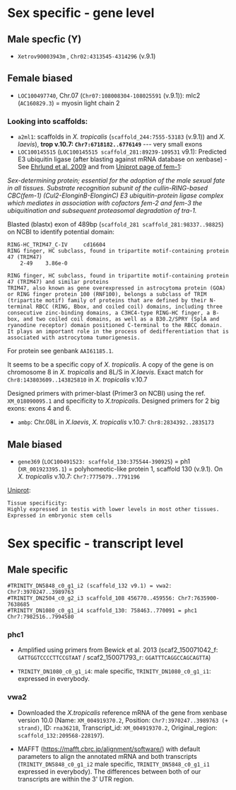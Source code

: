 # Sex specific - gene level

## Male specfic (Y)

- `Xetrov90003943m` , `Chr02:4313545-4314296` (v.9.1)

## Female biased

- `LOC100497740`, Chr.07 (`Chr07:108008304-108025591` (v.9.1)): mlc2 (`AC160829.3`) = myosin light chain 2

### Looking into scaffolds:
- `a2ml1`: scaffolds in *X. tropicalis* (`scaffold_244:7555-53183` (v.9.1)) and *X. laevis*), **trop v.10.7: `Chr7:6718182..6776149`** --- very small exons
- `LOC100145515` (`LOC100145515	scaffold_281:89239-109531` v9.1): Predicted E3 ubiquitin ligase (after blasting against mRNA database on xenbase) - See [Ehrlund et al. 2009](https://www.ncbi.nlm.nih.gov/pmc/articles/PMC2663311/) and from [Uniprot page of fem-1](https://www.uniprot.org/uniprot/P17221):

*Sex-determining protein; essential for the adoption of the male sexual fate in all tissues. Substrate recognition subunit of the cullin-RING-based CBC(fem-1) (Cul2-ElonginB-ElonginC) E3 ubiquitin-protein ligase complex which mediates in association with cofactors fem-2 and fem-3 the ubiquitination and subsequent proteasomal degradation of tra-1.*

Blasted (blastx) exon of 489bp (`scaffold_281 scaffold_281:98337..98825`) on NCBI to identify potential domain:
```
RING-HC_TRIM47_C-IV 	cd16604 	
RING finger, HC subclass, found in tripartite motif-containing protein 47 (TRIM47)
	2-49 	3.86e-0
  
RING finger, HC subclass, found in tripartite motif-containing protein 47 (TRIM47) and similar proteins
TRIM47, also known as gene overexpressed in astrocytoma protein (GOA) or RING finger protein 100 (RNF100), belongs a subclass of TRIM (tripartite motif) family of proteins that are defined by their N-terminal RBCC (RING, Bbox, and coiled coil) domains, including three consecutive zinc-binding domains, a C3HC4-type RING-HC finger, a B-box, and two coiled coil domains, as well as a B30.2/SPRY (SplA and ryanodine receptor) domain positioned C-terminal to the RBCC domain. It plays an important role in the process of dedifferentiation that is associated with astrocytoma tumorigenesis.
```
For protein see genbank `AAI61185.1`. 

It seems to be a specific copy of *X. tropicalis*. A copy of the gene is on chromosome 8 in *X. tropicalis* and 8L/S in *X.laevis*. Exact match for `Chr8:143803609..143825810` in *X. tropicalis* v.10.7

Designed primers with primer-blast (Primer3 on NCBI) using the ref. `XM_018090095.1` and specificity to *X.tropicalis*. Designed primers for 2 big exons: exons 4 and 6.

- `ambp`: Chr.08L in *X.laevis*, *X. tropicalis* v.10.7: `Chr8:2834392..2835173`

## Male biased

- `gene369` (`LOC100491523: scaffold_130:375544-390925`) = ph1 (`XR_001923395.1`) = polyhomeotic-like protein 1, scaffold 130 (v.9.1). On *X. tropicalis* v.10.7: `Chr7:7775079..7791196` 

[Uniprot](https://www.uniprot.org/uniprot/Q64028):
```
Tissue specificity:
Highly expressed in testis with lower levels in most other tissues. Expressed in embryonic stem cells
```

# Sex specific - transcript level

## Male specific

```
#TRINITY_DN5848_c0_g1_i2 (scaffold_132 v9.1) = vwa2: Chr7:3970247..3989763
#TRINITY_DN2504_c0_g2_i3 scaffold_108 456770..459556: Chr7:7635900-7638685
#TRINITY_DN1080_c0_g1_i4 scaffold_130: 758463..770091 = phc1 Chr7:7982516..7994580
```
### phc1

- Amplified using primers from Bewick et al. 2013 (scaf2_150071042_f: `GATTGGTCCCCTTCCGTAAT` / scaf2_150071793_r: `GGATTTCAGGCCAGCAGTTA`)

- `TRINITY_DN1080_c0_g1_i4`: male specific, `TRINITY_DN1080_c0_g1_i1`: expressed in everybody.


### vwa2

- Downloaded the *X.tropicalis* reference mRNA of the gene from xenbase version 10.0 (Name: `XM_004919370.2`, Position: `Chr7:3970247..3989763 (+ strand)`, ID: `rna36218`, Transcript_id: `XM_004919370.2`, Original_region: `scaffold_132:209568-228197`). 

- MAFFT (https://mafft.cbrc.jp/alignment/software/) with default parameters to align the annotated mRNA and both transcripts (`TRINITY_DN5848_c0_g1_i2` male specific, `TRINITY_DN5848_c0_g1_i1` expressed in everybody). The differences between both of our transcripts are within the 3' UTR region.

